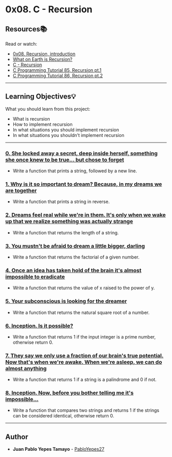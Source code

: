# 0x08. C - Recursion

## Resources:books:
Read or watch:
* [0x08. Recursion, introduction](https://intranet.hbtn.io/rltoken/TyF30-HK-9ZaC_Ix-2TGvQ)
* [What on Earth is Recursion?](https://intranet.hbtn.io/rltoken/2EGCEPVnMI-2DHexDv_eog)
* [C - Recursion](https://intranet.hbtn.io/rltoken/hVLQFbmh7l9Fb6TKZpPHUg)
* [C Programming Tutorial 85, Recursion pt.1](https://intranet.hbtn.io/rltoken/MvRHIlpXvInQh0e6yegKkg)
* [C Programming Tutorial 86, Recursion pt.2](https://intranet.hbtn.io/rltoken/CYd7QYGpVE_TmfjRJwZOwg)

---
## Learning Objectives:bulb:
What you should learn from this project:

* What is recursion
* How to implement recursion
* In what situations you should implement recursion
* In what situations you shouldn’t implement recursion

---

### [0. She locked away a secret, deep inside herself, something she once knew to be true... but chose to forget](./0-puts_recursion.c)
* Write a function that prints a string, followed by a new line.


### [1. Why is it so important to dream? Because, in my dreams we are together](./1-print_rev_recursion.c)
* Write a function that prints a string in reverse.


### [2. Dreams feel real while we're in them. It's only when we wake up that we realize something was actually strange](./2-strlen_recursion.c)
* Write a function that returns the length of a string.


### [3. You mustn't be afraid to dream a little bigger, darling](./3-factorial.c)
* Write a function that returns the factorial of a given number.


### [4. Once an idea has taken hold of the brain it's almost impossible to eradicate](./4-pow_recursion.c)
* Write a function that returns the value of x raised to the power of y.


### [5. Your subconscious is looking for the dreamer](./5-sqrt_recursion.c)
* Write a function that returns the natural square root of a number.


### [6. Inception. Is it possible?](./6-is_prime_number.c)
* Write a function that returns 1 if the input integer is a prime number, otherwise return 0.


### [7. They say we only use a fraction of our brain's true potential. Now that's when we're awake. When we're asleep, we can do almost anything](./7-is_palindrome.c)
* Write a function that returns 1 if a string is a palindrome and 0 if not.


### [8. Inception. Now, before you bother telling me it's impossible...](./100-wildcmp.c)
* Write a function that compares two strings and returns 1 if the strings can be considered identical, otherwise return 0.

---

## Author
* **Juan Pablo Yepes Tamayo** - [PabloYepes27](https://github.com/PabloYepes27)